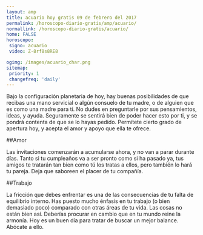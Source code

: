 ```yaml
---
layout: amp
title: acuario hoy gratis 09 de febrero del 2017 
permalink: /horoscopo-diario-gratis/amp/acuario/
normallink: /horoscopo-diario-gratis/acuario/
home: FALSE
horoscopo:
 signo: acuario
 video: Z-8rf8s8RE8

ogimg: /images/acuario_char.png
sitemap:
 priority: 1
 changefreq: 'daily'
---
```



Bajo la configuración planetaria de hoy, hay buenas posibilidades de que recibas una mano servicial o algún consuelo de tu madre, o de alguien que es como una madre para ti. No dudes en preguntarle por sus pensamientos, ideas, y ayuda. Seguramente se sentirá bien de poder hacer esto por ti, y se pondrá contenta de que se lo hayas pedido. Permítete cierto grado de apertura hoy, y acepta el amor y apoyo que ella te ofrece.

##Amor

Las invitaciones comenzarán a acumularse ahora, y no van a parar durante días. Tanto si tu cumpleaños va a ser pronto como si ha pasado ya, tus amigos te tratarán tan bien como tú los tratas a ellos, pero también lo hará tu pareja. Deja que saboreen el placer de tu compañía.

##Trabajo

La fricción que debes enfrentar es una de las consecuencias de tu falta de equilibrio interno. Has puesto mucho énfasis en tu trabajo (o bien demasiado poco) comparado con otras áreas de tu vida. Las cosas no están bien así. Deberías procurar en cambio que en tu mundo reine la armonía. Hoy es un buen día para tratar de buscar un mejor balance. Abócate a ello.